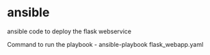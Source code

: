# ansible
ansible code to deploy the flask webservice

Command to run the playbook - ansible-playbook flask_webapp.yaml
